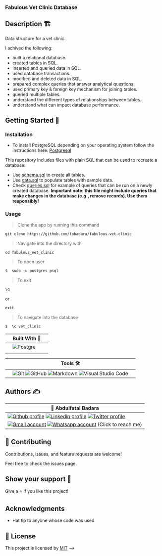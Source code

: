 ### Fabulous Vet Clinic Database

## Description 🏗️

Data structure for a vet clinic.

I achived the following:

- built a relational database.
- created tables in SQL.
- Inserted and queried data in SQL.
- used database transactions.
- modified and deleted data in SQL.
- prepared complex queries that answer analytical questions.
- used primary key & foreign key mechanism for joining tables.
- queried multiple tables.
- understand the different types of relationships between tables.
- understand what can impact database performance.


## Getting Started 🏁

### Installation

- To install PostgreSQL depending on your operating system follow the instructions here:
[Postgresql](https://www.postgresql.org/download/)
  
This repository includes files with plain SQL that can be used to recreate a database:

- Use [schema.sql](./schema.sql) to create all tables.
- Use [data.sql](./data.sql) to populate tables with sample data.
- Check [queries.sql](./queries.sql) for example of queries that can be run on a newly created database. **Important note: this file might include queries that make changes in the database (e.g., remove records). Use them responsibly!**

### Usage

>Clone the app by running this command

```md 
git clone https://github.com/fobadara/fabulous-vet-clinic
```
>Navigate into the directory with

```md
cd fabulous_vet_clinic
```
>To open user

```md
$  sudo -u postgres psql
```

>To exit  
```md
\q
```
or

```md
exit
```
>To navigate into the database

```md
$  \c vet_clinic
```

||Built With 🔨 ||
|-|-------------|-|
|| ![Postgre](https://img.shields.io/badge/PostgreSQL-316192?style=for-the-badge&logo=postgresql&logoColor=white)
||


||Tools 🛠️||
|-|-------------|-|
||![Git](https://img.shields.io/badge/git-%23F05033.svg?style=for-the-badge&logo=git&logoColor=white)  ![GitHub](https://img.shields.io/badge/github-%23121011.svg?style=for-the-badge&logo=github&logoColor=white)   ![Markdown](https://img.shields.io/badge/markdown-%23000000.svg?style=for-the-badge&logo=markdown&logoColor=white)  ![Visual Studio Code](https://img.shields.io/badge/Visual%20Studio%20Code-0078d7.svg?style=for-the-badge&logo=visual-studio-code&logoColor=white)||

## Authors ✍️

| 👤 Abdulfatai Badara  |
|---|
|<a target="_blank" href="https://github.com/fobadara"><img src="https://img.shields.io/badge/github-%23121011.svg?style=for-the-badge&logo=github&logoColor=white" alt="Github profile"></a>  <a target="_blank" href="https://www.linkedin.com/in/fob90s"><img src="https://img.shields.io/badge/-LinkedIn-0077b5?style=for-the-badge&logo=LinkedIn&logoColor=white" alt="Linkedin profile"></a> <a target="_blank" href="https://twitter.com/fob90s"><img src="https://img.shields.io/badge/-Twitter-1DA1F2?style=for-the-badge&logo=Twitter&logoColor=white" alt="Twitter profile"></a>  
<a target="_blank" href="mailto:fob90s@gmail.com"><img src="https://img.shields.io/badge/-Gmail-D14836?style=for-the-badge&logo=Gmail&logoColor=white" alt="Gmail account"></a> <a target="_blank" href="https://wa.me/+2349066478370"> <img src="https://img.shields.io/badge/WhatsApp-25D366?style=for-the-badge&logo=whatsapp&logoColor=white" alt="Whatsapp account"></a> (Click to reach me)|


## 🤝 Contributing

Contributions, issues, and feature requests are welcome!

Feel free to check the issues page.

## Show your support 💪

Give a ⭐️ if you like this project!

## Acknowledgments

- Hat tip to anyone whose code was used

## 📝 License

This project is licensed by [MIT](LICENSE) -->
